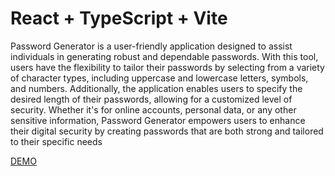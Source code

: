 # React + TypeScript + Vite


Password Generator is a user-friendly application designed to assist individuals in generating robust and dependable passwords.
With this tool, users have the flexibility to tailor their passwords by selecting from a variety of character types, including uppercase and lowercase letters, symbols, and numbers. Additionally, the application enables users to specify the desired length of their passwords, allowing for a customized level of security. Whether it's for online accounts, personal data, or any other sensitive information, Password Generator empowers users to enhance their digital security by creating passwords that are both strong and tailored to their specific needs


[DEMO](https://6529b39851d6bb2a0688d786--gleaming-bunny-e73a11.netlify.app)
